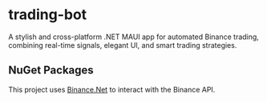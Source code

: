 # trading-bot
A stylish and cross-platform .NET MAUI app for automated Binance trading, combining real-time signals, elegant UI, and smart trading strategies.

## NuGet Packages

This project uses [Binance.Net](https://github.com/JKorf/Binance.Net) to interact with the Binance API.
